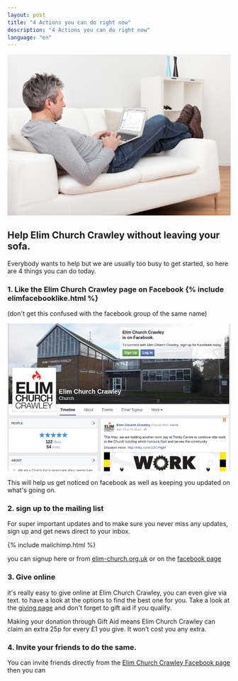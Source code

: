 ```yaml
---
layout: post
title: "4 Actions you can do right now"
description: "4 Actions you can do right now"
language: "en"
---
```


![Cover](/assets/img/posts/Man-on-a-sofa-using-analytics.jpeg)

## Help Elim Church Crawley without leaving your sofa.

Everybody wants to help but we are usually too busy to get started, so here are 4 things you can do today.
<!-- more -->

### 1. Like the Elim Church Crawley page on Facebook {% include elimfacebooklike.html %}

(don't get this confused with the facebook group of the same name)

![Elim Church Crawley Facebook Page](/assets/img/posts/elimfb.png "Elim Church Crawley Facebook Page")

This will help us get noticed on facebook as well as keeping you updated on what's going on.

### 2. sign up to the mailing list

For super important updates and to make sure you never miss any updates, sign up and get news direct to your inbox.

{% include mailchimp.html %}

you can signup here or from [elim-church.org.uk](elim-church.org.uk) or on the [facebook page](facebook.com/elimchurchcrawley)

### 3. Give online

it's really easy to give online at Elim Church Crawley, you can even give via text.
to have a look at the options to find the best one for you.
Take a look at the [giving page](elim-church.org.uk/giving) and don't forget to gift aid if you qualify.

Making your donation through Gift Aid means Elim Church Crawley can claim an extra 25p for every £1 you give.
It won’t cost you any extra.

### 4. Invite your friends to do the same.

You can invite friends directly from the [Elim Church Crawley Facebook page](facebook.com/elimchurchcrawley)
then you can 


